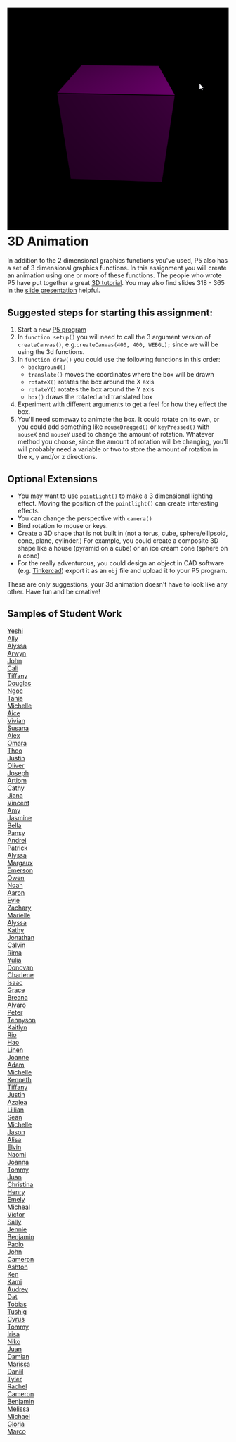 ![](RotatingCube.gif)   
3D Animation
============
In addition to the 2 dimensional graphics functions you've used, P5 also has a set of 3 dimensional graphics functions. In this assignment you will create an animation using
one or more of these functions. The people who wrote P5 have put together a great [3D tutorial](https://github.com/processing/p5.js/wiki/Getting-started-with-WebGL-in-p5#introducing-webgl-in-p5js). You may also find slides 318 - 365 in the [slide presentation](https://docs.google.com/presentation/d/1fm_Di0qR4HpRWTf8tJtcW3u5by3OrilfXIPZ517K1js/edit?usp=sharing) helpful.

Suggested steps for starting this assignment:
-----------------------------------------------
1. Start a new [P5 program](https://editor.p5js.org/)
2. In `function setup()` you will need to call the 3 argument version of `createCanvas()`, e.g.`createCanvas(400, 400, WEBGL);` since we will be using the 3d functions.
3. In `function draw()` you could use the following functions in this order:
   * `background()`
   * `translate()` moves the coordinates where the box will be drawn
   * `rotateX()` rotates the box around the X axis
   * `rotateY()` rotates the box around the Y axis
   * `box()` draws the rotated and translated box
4. Experiment with different arguments to get a feel for how they effect the box.
5. You'll need someway to animate the box. It could rotate on its own, or you could add something like `mouseDragged()` or `keyPressed()` with `mouseX` and `mouseY` used to change the amount of rotation. Whatever method you choose, since the amount of rotation will be changing, you'll will probably need a variable or two to store the amount of rotation in the x, y and/or z directions.

Optional Extensions
---------------------
* You may want to use `pointLight()` to make a 3 dimensional lighting effect. Moving the position of the `pointlight()` can create interesting effects.
* You can change the perspective with `camera()`
* Bind rotation to mouse or keys.
* Create a 3D shape that is not built in (not a torus, cube, sphere/ellipsoid, cone, plane, cylinder.) For example, you could create a composite 3D shape like a house (pyramid on a cube) or an ice cream cone (sphere on a cone)
* For the really adventurous, you could design an object in CAD software (e.g. [Tinkercad](https://www.tinkercad.com/dashboard)) export it as an `obj` file and upload it to your P5 program.      

These are only suggestions, your 3d animation doesn't have to look like any other. Have fun and be creative!

Samples of Student Work
-----------------------
[Yeshi](https://preview.p5js.org/yesherpa/present/Erbhpt1rO)   
[Ally](https://preview.p5js.org/alzhao/present/o-KMzPvdQ)   
[Alyssa](https://preview.p5js.org/alagudelo/present/CsYUpzD4k)   
[Arwyn](https://preview.p5js.org/arbenitez/present/lQkrvWHiK2)   
[John](https://preview.p5js.org/joieng/present/r5xCkdnzX)   
[Cali](https://preview.p5js.org/cacasanas/present/a4-ri1e8N)   
[Tiffany](https://preview.p5js.org/ticaballero/present/VruDjrWAn)   
[Douglas](https://preview.p5js.org/dolwin/present/mN9aH_AB1)   
[Ngoc](https://preview.p5js.org/ngtran/present/FVOw0keqa)    
[Tania](https://preview.p5js.org/tacastanonperez/present/lVecPI9TD)   
[Michelle](https://preview.p5js.org/milam4/present/5CQkFtvXh)   
[Aice](https://preview.p5js.org/alliang/present/93eFus-6v9)   
[Vivian](https://preview.p5js.org/viliu2/present/AaF8NHQ-U)   
[Susana](https://preview.p5js.org/susannango/present/pb90XUmtc)   
[Alex](https://preview.p5js.org/alohlenschlager/present/b9qcEXM0k)   
[Omara](https://preview.p5js.org/omrosenfeld/present/rzw-lfLhA)   
[Theo](https://preview.p5js.org/thruefli/present/JXsnS_CyX)   
[Justin](https://preview.p5js.org/Daqk1/present/BGvH_eXsi)   
[Oliver](https://preview.p5js.org/Oliver312/present/xGh1_7vgU)   
[Joseph](https://preview.p5js.org/joyuen/present/6xAtw5BhY)   
[Artiom](https://preview.p5js.org/artiomcovali/present/IKi7Ep2Wa)    
[Cathy](https://preview.p5js.org/cathy.zhou/present/EhbmAZu57)   
[Jiana](https://preview.p5js.org/jicarino/present/uVTag51Cz)   
[Vincent](https://preview.p5js.org/vihuang15/present/0nMFNz4X9c)   
[Amy](https://preview.p5js.org/amhuang4/present/l7a43p7mo)   
[Jasmine](https://preview.p5js.org/jaguan4/present/gK63QI596)   
[Bella](https://preview.p5js.org/bejayanti/present/WoZpVbNtn)   
[Pansy](https://preview.p5js.org/pakuang/present/cq-IaLsbq)   
[Andrei](https://preview.p5js.org/anliterato/present/rOqwpm93w)   
[Patrick](https://preview.p5js.org/payao/present/06SZj3aTc)   
[Alyssa](https://preview.p5js.org/almagtoto-diaz/present/EOSsyax7Ts)   
[Margaux](https://preview.p5js.org/Mabarahonaventura/present/VWdkZHmrA)   
[Emerson](https://preview.p5js.org/Hello_its_Emerz/present/qY6vvSQt7)   
[Owen](https://preview.p5js.org/owsheetz/present/JGL2yjWx3)   
[Noah](https://preview.p5js.org/BiZaark/present/mZftlFElQ)   
[Aaron](https://preview.p5js.org/aahill1/present/aONXcRj2x)   
[Evie](https://preview.p5js.org/evchien/present/RUITOC4as)   
[Zachary](https://preview.p5js.org/zabernard/present/KOsG1JJ0q)   
[Marielle](https://preview.p5js.org/maguinto/present/iQPGrdmiY)   
[Alyssa](https://preview.p5js.org/ALJOW/present/J7mQPUweA)   
[Kathy](https://preview.p5js.org/kalo/present/brXe2lDtt)   
[Jonathan](https://preview.p5js.org/jolouie1/present/-4qS_9E0v)   
[Calvin](https://preview.p5js.org/camei3/present/4cVgQoUJx)   
[Rima](https://preview.p5js.org/rimiah/present/DyYGWS_W8)   
[Yulia](https://preview.p5js.org/Yuli4.n/present/OvOqBNHyj)   
[Donovan](https://preview.p5js.org/dosmith/present/bD9AR8BFd)   
[Charlene](https://preview.p5js.org/chwu17/present/WofIqbCMf)   
[Isaac](https://preview.p5js.org/ischu/present/jUmFoh1lP)   
[Grace](https://preview.p5js.org/grhuang/present/42Q6rN3Ry)   
[Breana](https://preview.p5js.org/brlew1/present/OWJvsGmPC)   
[Alvaro](https://preview.p5js.org/algarduno1/present/EkUCn013t)   
[Peter](https://preview.p5js.org/n_ll/present/hJlkWbU8ro)   
[Tennyson](https://preview.p5js.org/Tennyson/present/TUi2RsnIv)   
[Kaitlyn](https://preview.p5js.org/kaluu/present/r1Ck7dcZB)   
[Rio](https://preview.p5js.org/rihaile/present/hscI5mWUF)   
[Hao](https://preview.p5js.org/hatang/present/dT6nSRsTb)    
[Linen](https://preview.p5js.org/lifeng/present/gm06bp0fO)   
[Joanne](https://editor.p5js.org/joguan59/present/JYn05XRko)   
[Adam](https://editor.p5js.org/adamgooch/present/zf4zHWTWn)   
[Michelle](https://editor.p5js.org/michelle0/present/T08hkL7dX)   
[Kenneth](https://editor.p5js.org/kelee20/present/wEvG9kQUv)   
[Tiffany](https://editor.p5js.org/titse/present/YrvDU8XcL)   
[Justin](https://editor.p5js.org/jushiu/present/x_ORpprxe)   
[Azalea](https://editor.p5js.org/Azalea/present/N5AVGosgy)   
[Lillian](https://editor.p5js.org/litang/present/nhzKAz7jO)   
[Sean](https://editor.p5js.org/sewong3/present/gYxXFl-dS)   
[Michelle](https://editor.p5js.org/mitan4/present/KNaTTs8uj)   
[Jason](https://editor.p5js.org/jawong32/present/ol7COabbO)   
[Alisa](https://editor.p5js.org/aiyale/present/7WCOTf0Jw)   
[Elvin](https://editor.p5js.org/elli1/present/PXPQZ5stl)   
[Naomi](https://editor.p5js.org/nakung/present/C1FnJFibk)   
[Joanna](https://editor.p5js.org/jogaray-velazquez/present/OFTRyb2wu)   
[Tommy](https://editor.p5js.org/Touyen/present/yc6W67tVS)   
[Juan](https://editor.p5js.org/jucalvohuerta/present/2dSxIaahd)   
[Christina](https://editor.p5js.org/chchan10/present/13Dq_JlIs)   
[Henry](https://editor.p5js.org/hejuarez1/present/dJEuuoDtN)   
[Emely](https://editor.p5js.org/emsarcenobravo/present/A7xSIt1qe)   
[Micheal](https://editor.p5js.org/mibennett1/present/p1dUo7h0m)   
[Victor](https://editor.p5js.org/visibrian/present/WXoVP6FaD)   
[Sally](https://editor.p5js.org/sahong3/present/1xJ1EyfXJ)   
[Jennie](https://editor.p5js.org/jilin20/present/n7Ub6DVhN)   
[Benjamin](https://editor.p5js.org/benhan/present/V5thSi3Jr)   
[Paolo](https://editor.p5js.org/paolo415/present/p6jSK39vd)   
[John](https://editor.p5js.org/jocarlin/present/XHrIoGBuN)   
[Cameron](https://editor.p5js.org/canguyen1/present/G-c7lcfmo)   
[Ashton](https://editor.p5js.org/ashan-voltaic/present/Ec_xAz18n)   
[Ken](https://editor.p5js.org/Keshfer/present/cDVpNNh8N)   
[Kami](https://editor.p5js.org/kawang7/present/f5CRO1ztD)   
[Audrey](https://editor.p5js.org/AudreyLau8/present/1taN_fApD)    
[Dat](https://editor.p5js.org/tuduong1/present/Kjxo3fdzs)   
[Tobias](https://editor.p5js.org/tozuercher/present/YE4JxYP2Z)   
[Tushig](https://editor.p5js.org/Tushig.itgel/present/_jlky215Y)   
[Cyrus](https://editor.p5js.org/cygriffin/present/Ov5l_bhvT)   
[Tommy](https://editor.p5js.org/toyu3/present/rRtYJ4wzk)   
[Irisa](https://editor.p5js.org/irchu1/present/KvhcGJa5F)   
[Niko](https://editor.p5js.org/NikoTsu/present/pM-WkaXBs)   
[Juan](https://editor.p5js.org/jucalvohuerta/present/2dSxIaahd)   
[Damian](https://editor.p5js.org/dabogdon/present/PeoaM4z_l)   
[Marissa](https://editor.p5js.org/maholmes/present/OYBUOMrK_)   
[Daniil](https://editor.p5js.org/dakardava/present/nsAdyCn2L)   
[Tyler](https://editor.p5js.org/tylee2/present/_DOUaOBSf)   
[Rachel](https://editor.p5js.org/raroyer/present/yNRUchcJ9)   
[Cameron](https://editor.p5js.org/canguyen1/present/G-c7lcfmo)   
[Benjamin](https://editor.p5js.org/bewong4/present/laLmDsssq)   
[Melissa](https://editor.p5js.org/metam3/present/82NU3jYvl)   
[Michael](https://editor.p5js.org/mimui/present/CpWHk6_AR)   
[Gloria](https://editor.p5js.org/glchun/present/pVLbi5xrC)   
[Marco](https://editor.p5js.org/malee21/present/kL0hTR9Mh)   

